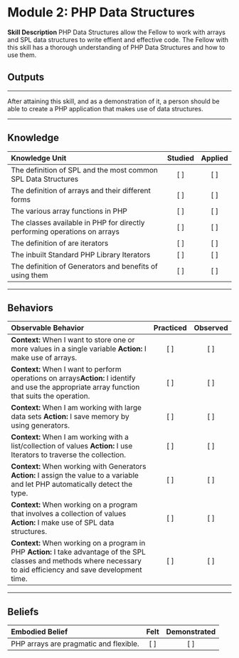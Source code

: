 # Module 2: PHP Data Structures
**Skill Description**
PHP Data Structures allow the Fellow to work with arrays and SPL data structures to write effient and effective code. 
The Fellow with this skill has a thorough understanding of PHP Data Structures and how to use them.

## **Outputs**
----------
After attaining this skill, and as a demonstration of it, a person should be able to create a PHP application that makes use of data structures. 

----------
## **Knowledge**


| Knowledge Unit   |      Studied      | Applied |
|:-------------|:------------------:|:--------:|
| The definition of SPL and the most common SPL Data Structures | [ ] | [ ] |
| The definition of arrays and their different forms| [ ] | [ ] |
| The various array functions in PHP | [ ] | [ ] |
| The classes available in PHP for directly performing operations on arrays| [ ] | [ ] |
| The definition of are iterators| [ ] | [ ] |
| The inbuilt Standard PHP Library Iterators| [ ] | [ ] |
| The definition of Generators and benefits of using them| [ ] | [ ] |


----------


## **Behaviors**

| Observable Behavior   |      Practiced      | Observed |
|:-------------|:------------------:|:--------:|
| **Context:**  When I want to store one or more values in a single variable **Action:**  I make use of arrays.| [ ] | [ ]  |
| **Context:** When I want to perform operations on arrays**Action:** I identify and use the appropriate array function that suits the operation.|   [ ]   |   [ ] |
| **Context:** When I am working with large data sets **Action:**  I save memory by using generators. |   [ ]   |   [ ] |
| **Context:** When I am working with a list/collection of values **Action:** I use Iterators to traverse the collection.|   [ ]   |   [ ] |
| **Context:** When working with Generators **Action:** I assign the value to a variable and let PHP automatically detect the type. |   [ ]   |   [ ] |
| **Context:**  When working on a program that involves a collection of values **Action:**  I make use of SPL data structures.|   [ ]   |   [ ] |
| **Context:** When working on a program in PHP **Action:** I take advantage of the SPL classes and methods where necessary to aid efficiency and save development time.|   [ ]   |   [ ] |

----------


## **Beliefs**


| Embodied Belief   |      Felt      | Demonstrated |
|:-------------|:------------------:|:--------:|
| PHP arrays are pragmatic and flexible.| [ ] | [ ]  |
